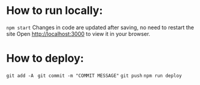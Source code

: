 # How to run locally:
`npm start`
Changes in code are updated after saving, no need to restart the site
Open [http://localhost:3000](http://localhost:3000) to view it in your browser.


# How to deploy:
`git add -A `
`git commit -m "COMMIT MESSAGE"`
`git push`
`npm run deploy`